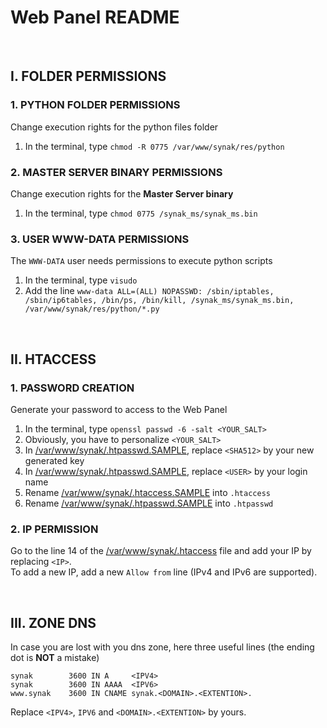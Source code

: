 # Web Panel README

&#160;

## I. FOLDER PERMISSIONS

### 1. PYTHON FOLDER PERMISSIONS
Change execution rights for the python files folder
1. In the terminal, type ```chmod -R 0775 /var/www/synak/res/python```

### 2. MASTER SERVER BINARY PERMISSIONS
Change execution rights for the **Master Server binary**
1. In the terminal, type ```chmod 0775 /synak_ms/synak_ms.bin```

### 3. USER WWW-DATA PERMISSIONS
The ```WWW-DATA``` user needs permissions to execute python scripts
1. In the terminal, type ```visudo```
2. Add the line ```www-data ALL=(ALL) NOPASSWD: /sbin/iptables, /sbin/ip6tables, /bin/ps, /bin/kill, /synak_ms/synak_ms.bin, /var/www/synak/res/python/*.py```

&#160;

## II. HTACCESS

### 1. PASSWORD CREATION
Generate your password to access to the Web Panel
1. In the terminal, type ```openssl passwd -6 -salt <YOUR_SALT>```
2. Obviously, you have to personalize ```<YOUR_SALT>```
3. In [/var/www/synak/.htpasswd.SAMPLE](root/var/www/synak/.htpasswd.SAMPLE#L1), replace ```<SHA512>``` by your new generated key
3. In [/var/www/synak/.htpasswd.SAMPLE](root/var/www/synak/.htpasswd.SAMPLE#L1), replace ```<USER>``` by your login name
4. Rename [/var/www/synak/.htaccess.SAMPLE](root/var/www/synak/.htaccess.SAMPLE) into ```.htaccess```
5. Rename [/var/www/synak/.htpasswd.SAMPLE](root/var/www/synak/.htpasswd.SAMPLE) into ```.htpasswd```

### 2. IP PERMISSION
Go to the line 14 of the [/var/www/synak/.htaccess](root/var/www/synak/.htaccess#L14) file and add your IP by replacing ```<IP>```.\
To add a new IP, add a new ```Allow from``` line (IPv4 and IPv6 are supported).
    
&#160;

## III. ZONE DNS
In case you are lost with you dns zone, here three useful lines (the ending dot is **NOT** a mistake)

    synak        3600 IN A     <IPV4>
    synak        3600 IN AAAA  <IPV6>
    www.synak    3600 IN CNAME synak.<DOMAIN>.<EXTENTION>.
    
Replace ```<IPV4>```, ```IPV6``` and ```<DOMAIN>.<EXTENTION>``` by yours.
